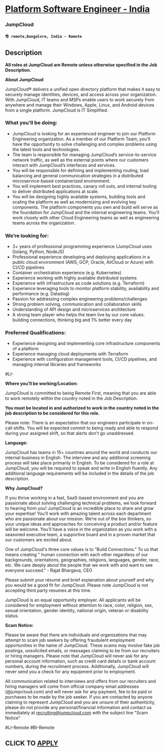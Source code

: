 # [Platform Software Engineer - India](https://www.remotewlb.com/apply/platform-software-engineer-india)  
### JumpCloud  
#### `🌎 remote,Bangalore, India - Remote`  

## Description

 **All roles at JumpCloud are Remote unless otherwise specified in the Job Description.**

  

 **About JumpCloud**

JumpCloud® delivers a unified open directory platform that makes it easy to securely manage identities, devices, and access across your organization. With JumpCloud, IT teams and MSPs enable users to work securely from anywhere and manage their Windows, Apple, Linux, and Android devices from a single platform. JumpCloud is IT Simplified.

  

  

  

### What you’ll be doing:

* JumpCloud is looking for an experienced engineer to join our Platform Engineering organization. As a member of our Platform Team, you’ll have the opportunity to solve challenging and complex problems using the latest tools and technologies. 
* The team is responsible for managing JumpCloud’s service-to-service network traffic, as well as the external points where our customers interact with JumpCloud’s interfaces and services.
* You will be responsible for defining and implementing routing, load balancing and general communication strategies in a distributed microservice-based containerized environment.
* You will implement best practices, canary roll outs, and internal tooling to deliver distributed applications at scale.
* You will be designing highly available systems, building tools and scaling the platform as well as modernizing and evolving key components. The platform components you own and build will serve as the foundation for JumpCloud and the internal engineering teams. You’ll work closely with other Cloud Engineering teams as well as engineering teams across the organization. 

  

### We’re looking for:

* 3+ years of professional programming experience (JumpCloud uses Golang, Python, NodeJS)
* Professional experience developing and deploying applications in a public cloud environment (AWS, GCP, Oracle, AliCloud or Azure) with CI/CD pipelines
* Container orchestration experience (e.g. Kubernetes)
* Experience working with highly available distributed systems
* Experience with infrastructure as code solutions (e.g. Terraform)
* Experience leveraging tools to monitor platform stability, availability and performance (e.g. Datadog)
* Passion for addressing complex engineering problems/challenges 
* Strong problem solving, communication and collaboration skills
* Understanding of API design and microservices architecture
* A strong team player who helps the team live by our core values: building connections, thinking big and 1% better every day

  

### Preferred Qualifications:

* Experience designing and implementing core infrastructure components of a platform 
* Experience managing cloud deployments with Terraform 
* Experience with configuration management tools, CI/CD pipelines, and managing internal libraries and frameworks

  

#LI-

  

 **Where you’ll be working/Location:**

JumpCloud is committed to being Remote First, meaning that you are able to work remotely within the country noted in the Job Description.

  

 **You must be located in and authorized to work in the country noted in the job description to be considered for this role.**

  

Please note: There is an expectation that our engineers participate in on-call shifts. You will be expected commit to being ready and able to respond during your assigned shift, so that alerts don't go unaddressed.

  

 **Language:**

JumpCloud has teams in 15+ countries around the world and conducts our internal business in English. The interview and any additional screening process will take place primarily in English. To be considered for a role at JumpCloud, you will be required to speak and write in English fluently. Any additional language requirements will be included in the details of the job description.

  

 **Why JumpCloud?**

If you thrive working in a fast, SaaS-based environment and you are passionate about solving challenging technical problems, we look forward to hearing from you! JumpCloud is an incredible place to share and grow your expertise! You’ll work with amazing talent across each department who are passionate about our mission. We’re out of the box thinkers, so your unique ideas and approaches for conceiving a product and/or feature will be welcome. You’ll have a voice in the organization as you work with a seasoned executive team, a supportive board and in a proven market that our customers are excited about.

One of JumpCloud's three core values is to “Build Connections.” To us that means creating " human connection with each other regardless of our backgrounds, orientations, geographies, religions, languages, gender, race, etc. We care deeply about the people that we work with and want to see everyone succeed." - Rajat Bhargava, CEO

Please submit your résumé and brief explanation about yourself and why you would be a good fit for JumpCloud. Please note JumpCloud is not accepting third party resumes at this time.

JumpCloud is an equal opportunity employer. All applicants will be considered for employment without attention to race, color, religion, sex, sexual orientation, gender identity, national origin, veteran or disability status.

  

 **Scam Notice:**

Please be aware that there are individuals and organizations that may attempt to scam job seekers by offering fraudulent employment opportunities in the name of JumpCloud. These scams may involve fake job postings, unsolicited emails, or messages claiming to be from our recruiters or hiring managers. Please note that JumpCloud will never ask for any personal account information, such as credit card details or bank account numbers, during the recruitment process. Additionally, JumpCloud will never send you a check for any equipment prior to employment.

  

All communication related to interviews and offers from our recruiters and hiring managers will come from official company email addresses (@jumpcloud.com) and will never ask for any payment, fee to be paid or purchases to be made by the job seeker. If you are contacted by anyone claiming to represent JumpCloud and you are unsure of their authenticity, please do not provide any personal/financial information and contact us immediately at recruiting@jumpcloud.com with the subject line "Scam Notice"

#LI-Remote #BI-Remote

  
## CLICK TO [APPLY](https://www.remotewlb.com/apply/platform-software-engineer-india)

